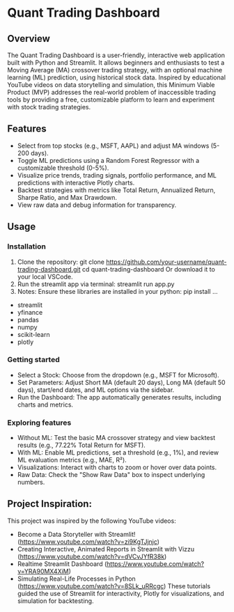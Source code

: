 # Quant Trading Dashboard

## Overview
The Quant Trading Dashboard is a user-friendly, interactive web application built with Python and Streamlit. It allows beginners and enthusiasts to test a Moving Average (MA) crossover trading strategy, with an optional machine learning (ML) prediction, using historical stock data. Inspired by educational YouTube videos on data storytelling and simulation, this Minimum Viable Product (MVP) addresses the real-world problem of inaccessible trading tools by providing a free, customizable platform to learn and experiment with stock trading strategies.

## Features
- Select from top stocks (e.g., MSFT, AAPL) and adjust MA windows (5-200 days).
- Toggle ML predictions using a Random Forest Regressor with a customizable threshold (0-5%).
- Visualize price trends, trading signals, portfolio performance, and ML predictions with interactive Plotly charts.
- Backtest strategies with metrics like Total Return, Annualized Return, Sharpe Ratio, and Max Drawdown.
- View raw data and debug information for transparency.

## Usage
### Installation
1. Clone the repository: git clone https://github.com/your-username/quant-trading-dashboard.git
cd quant-trading-dashboard
 Or download it to your local VSCode.
2. Run the streamlit app via terminal: streamlit run app.py
3. Notes: Ensure these libraries are installed in your python: pip install ...
- streamlit
- yfinance
- pandas
- numpy
- scikit-learn
- plotly

### Getting started
- Select a Stock: Choose from the dropdown (e.g., MSFT for Microsoft).
- Set Parameters: Adjust Short MA (default 20 days), Long MA (default 50 days), start/end dates, and ML options via the sidebar.
- Run the Dashboard: The app automatically generates results, including charts and metrics.
### Exploring features
- Without ML: Test the basic MA crossover strategy and view backtest results (e.g., 77.22% Total Return for MSFT).
- With ML: Enable ML predictions, set a threshold (e.g., 1%), and review ML evaluation metrics (e.g., MAE, R²).
- Visualizations: Interact with charts to zoom or hover over data points.
- Raw Data: Check the "Show Raw Data" box to inspect underlying numbers.

## Project Inspiration:
This project was inspired by the following YouTube videos:
- Become a Data Storyteller with Streamlit! (https://www.youtube.com/watch?v=zi9KgTJjnjc)
- Creating Interactive, Animated Reports in Streamlit with Vizzu (https://www.youtube.com/watch?v=dVCvJYfR38k)
- Realtime Streamlit Dashboard (https://www.youtube.com/watch?v=YRA90MX4XiM)
- Simulating Real-Life Processes in Python (https://www.youtube.com/watch?v=8SLk_uRRcgc)
These tutorials guided the use of Streamlit for interactivity, Plotly for visualizations, and simulation for backtesting.
